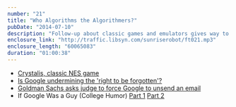 ```yaml
---
number: "21"
title: "Who Algorithms the Algorithmers?"
pubDate: "2014-07-10"
description: "Follow-up about classic games and emulators gives way to a discussion of the strange implementation of \"Right to be Forgotten\" legislation in the EU. Also, Goldman Sachs asks Google to mess with someone's Gmail inbox, and what would it take for you to quit Facebook?"
enclosure_link: "http://traffic.libsyn.com/sunriserobot/ft021.mp3"
enclosure_length: "60065083"
duration: "01:00:38"
---
```

- [Crystalis, classic NES game](http://en.wikipedia.org/wiki/Crystalis)
- [Is Google undermining the 'right to be forgotten'?](http://www.cnn.com/2014/07/07/opinion/bernal-google-undermining-privacy-ruling/)
- [Goldman Sachs asks judge to force Google to unsend an email](http://www.cnet.com/news/goldman-sachs-using-legal-action-to-force-google-to-un-send-an-email/)
- If Google Was a Guy (College Humor) [Part 1](http://www.collegehumor.com/video/6947898/google-is-a-guy) [Part 2](http://www.collegehumor.com/video/6957867/what-if-google-was-a-guy-part-2)
